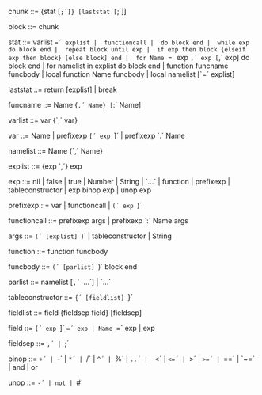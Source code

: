 chunk ::= {stat [`;´]} [laststat [`;´]]

block ::= chunk

stat ::=  varlist `=´ explist | 
     functioncall | 
     do block end | 
     while exp do block end | 
     repeat block until exp | 
     if exp then block {elseif exp then block} [else block] end | 
     for Name `=´ exp `,´ exp [`,´ exp] do block end | 
     for namelist in explist do block end | 
     function funcname funcbody | 
     local function Name funcbody | 
     local namelist [`=´ explist] 

laststat ::= return [explist] | break

funcname ::= Name {`.´ Name} [`:´ Name]

varlist ::= var {`,´ var}

var ::=  Name | prefixexp `[´ exp `]´ | prefixexp `.´ Name 

namelist ::= Name {`,´ Name}

explist ::= {exp `,´} exp

exp ::=  nil | false | true | Number | String | `...´ | function | 
     prefixexp | tableconstructor | exp binop exp | unop exp 

prefixexp ::= var | functioncall | `(´ exp `)´

functioncall ::=  prefixexp args | prefixexp `:´ Name args 

args ::=  `(´ [explist] `)´ | tableconstructor | String 

function ::= function funcbody

funcbody ::= `(´ [parlist] `)´ block end

parlist ::= namelist [`,´ `...´] | `...´

tableconstructor ::= `{´ [fieldlist] `}´

fieldlist ::= field {fieldsep field} [fieldsep]

field ::= `[´ exp `]´ `=´ exp | Name `=´ exp | exp

fieldsep ::= `,´ | `;´

binop ::= `+´ | `-´ | `*´ | `/´ | `^´ | `%´ | `..´ | 
     `<´ | `<=´ | `>´ | `>=´ | `==´ | `~=´ | 
     and | or

unop ::= `-´ | not | `#´